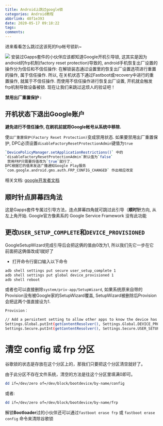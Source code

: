 ```yaml
---
title: Android上跳过google锁
categories: Android教程
abbrlink: 48f1e393
date: 2020-05-17 09:18:22
tags:
comments:
---
```

进来看看怎么跳过这该死的frp帐号锁趴~
<!--more-->
<img src="https://gitee.com/maping666/image/raw/master/googlelock.jpeg" />
安装过Gapps套件的小伙伴应该都知道Google开机引导锁,  这其实是因为android的frp机制(factory reset protection)导致的,  android手机恢复出厂设置的操作分为信任和不信任操作: 在解锁装态通过设置里的恢复出厂设置选项进行重置的操作,  属于信任操作.  所以, 在关机状态下通过Fastboot或recovery中进行的重置操作, 就属于不信任操作.  而使用不信任操作进行恢复出厂设置, 开机就会触发frp机制导致设备被锁. 现在让我们来跳过这烦人的验证吧！

**禁用出厂重置保护 :**

## **开机状态下退出Google账户**

**避免进行不信任操作, 在刷机前就将Google帐号从系统中移除.**

使`出厂重置保护(Factory Reset Protection)`变成禁用状态.  如果要禁用出厂重置保护, DPC必须设置`disableFactoryResetProtectionAdmin`键值为`true`

```bash
`DevicePolicyManager.setApplicationRestrictions()` 中的
`disableFactoryResetProtectionAdmin`默认值为`false`
 禁用FRP只需要将值改为`true`就行了. 
DPC根据它的值来发送广播通知Google Play服务
`com.google.android.gms.auth.FRP_CONFIG_CHANGED` 作出相应改变
```
相关文档: [google开发者文档](https://developer.android.google.cn/work/dpc/security?hl=fi#disable_factory_reset_protection)



## **顺时针点屏幕四角法**

这是Gapps套件专属过引导方法，连点屏幕四角就可跳过此引导（**顺时针**方向, 从左上角开始.  Google官方像素系的 Google Service Framework 没有此功能

## 更改`USER_SETUP_COMPLETE`和`DEVICE_PROVISIONED`

GoogleSetupWizard完成引导后会把这俩的值由0改为1, 所以我们先它一步在它前面把这俩值改成1就好了

- 打开命令行窗口输入以下命令

```bash
adb shell settings put secure user_setup_complete 1
adb shell settings put global device_provisioned 1
adb shell reboot
```

或者也可以直接删除`system/priv-app/SetupWizard`, 如果系统原来自带的Provision没有被Google家的SetupWizard覆盖, SetupWizard被删除后Provision会把这两个值直接设为1.

```bash
Provision：

// Add a persistent setting to allow other apps to know the device has been provisioned.
Settings.Global.putInt(getContentResolver(), Settings.Global.DEVICE_PROVISIONED, 1);
Settings.Secure.putInt(getContentResolver(), Settings.Secure.USER_SETUP_COMPLETE, 1);
```



# 清空 config 或 frp 分区

谷歌锁的状态是存放在这个分区上的，那我们只要把这个分区清空就好了。

由于此分区不存在文件系统，清空的方法是往这个分区里填满0即可。

```bash
dd if=/dev/zero of=/dev/block/bootdevice/by-name/config
```
或者: 

```bash
dd if=/dev/zero of=/dev/block/bootdevice/by-name/frp
```

解锁**Bootloader**过的小伙伴还可以通过`fastboot erase frp` 或 `fastboot erase config` 命令来清除谷歌锁



